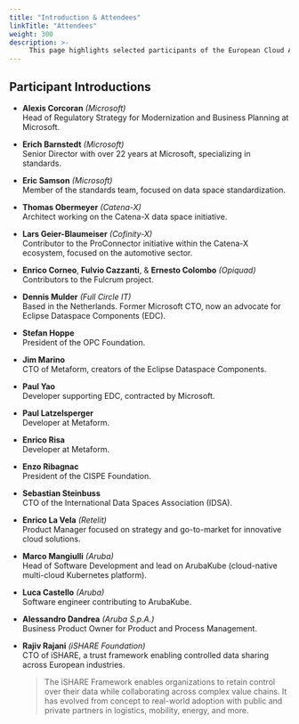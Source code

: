 ```yaml
---
title: "Introduction & Attendees"
linkTitle: "Attendees"
weight: 300
description: >-
     This page highlights selected participants of the European Cloud Accelerator community and their roles in advancing trusted, interoperable data sharing across Europe.
---
```

## Participant Introductions

- **Alexis Corcoran** *(Microsoft)*  
  Head of Regulatory Strategy for Modernization and Business Planning at Microsoft.

- **Erich Barnstedt** *(Microsoft)*  
  Senior Director with over 22 years at Microsoft, specializing in standards.

- **Eric Samson** *(Microsoft)*  
  Member of the standards team, focused on data space standardization.

- **Thomas Obermeyer** *(Catena-X)*  
  Architect working on the Catena-X data space initiative.

- **Lars Geier-Blaumeiser** *(Cofinity-X)*  
  Contributor to the ProConnector initiative within the Catena-X ecosystem, focused on the automotive sector.

- **Enrico Corneo**, **Fulvio Cazzanti**, & **Ernesto Colombo** *(Opiquad)*  
  Contributors to the Fulcrum project.

- **Dennis Mulder** *(Full Circle IT)*  
  Based in the Netherlands. Former Microsoft CTO, now an advocate for Eclipse Dataspace Components (EDC).

- **Stefan Hoppe**  
  President of the OPC Foundation.

- **Jim Marino**  
  CTO of Metaform, creators of the Eclipse Dataspace Components.

- **Paul Yao**  
  Developer supporting EDC, contracted by Microsoft.

- **Paul Latzelsperger**  
  Developer at Metaform.

- **Enrico Risa**  
  Developer at Metaform.

- **Enzo Ribagnac**  
  President of the CISPE Foundation.

- **Sebastian Steinbuss**  
  CTO of the International Data Spaces Association (IDSA).

- **Enrico La Vela** *(Retelit)*  
  Product Manager focused on strategy and go-to-market for innovative cloud solutions.

- **Marco Mangiulli** *(Aruba)*  
  Head of Software Development and lead on ArubaKube (cloud-native multi-cloud Kubernetes platform).

- **Luca Castello** *(Aruba)*  
  Software engineer contributing to ArubaKube.

- **Alessandro Dandrea** *(Aruba S.p.A.)*  
  Business Product Owner for Product and Process Management.

- **Rajiv Rajani** *(iSHARE Foundation)*  
  CTO of iSHARE, a trust framework enabling controlled data sharing across European industries.

  > The iSHARE Framework enables organizations to retain control over their data while collaborating across complex value chains. It has evolved from concept to real-world adoption with public and private partners in logistics, mobility, energy, and more.

